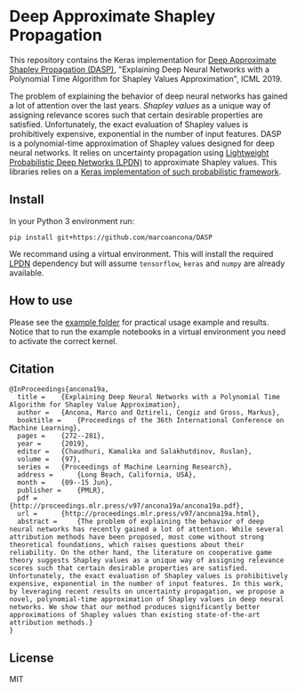 # Deep Approximate Shapley Propagation

This repository contains the Keras implementation for [Deep Approximate Shapley Propagation (DASP)](https://arxiv.org/abs/1903.10992), "Explaining Deep Neural Networks with a Polynomial Time Algorithm for Shapley Values Approximation", ICML 2019.

The problem of explaining the behavior of deep neural networks has gained a lot of attention over the last years. 
*Shapley values* as a unique way of assigning relevance scores such that certain desirable properties are satisfied.
Unfortunately, the exact evaluation of Shapley values is prohibitively expensive, exponential in the number of input features. DASP is a polynomial-time approximation of Shapley values designed for deep neural networks. It relies on uncertainty propagation using [Lightweight Probabilistic Deep Networks (LPDN)](https://arxiv.org/abs/1805.11327) to approximate Shapley values. This libraries relies on a [Keras implementation of such probabilistic framework](https://github.com/marcoancona/LPDN).

## Install
In your Python 3 environment run:
```
pip install git+https://github.com/marcoancona/DASP
```
We recommand using a virtual environment. This will install the required [LPDN](https://github.com/marcoancona/LPDN) dependency but will assume `tensorflow`, `keras` and `numpy` are already available.

## How to use
Please see the [example folder](https://github.com/marcoancona/DASP/tree/master/examples) for practical usage example and results.
Notice that to run the example notebooks in a virtual environment you need to activate the correct kernel.

## Citation
```
@InProceedings{ancona19a,
  title = 	 {Explaining Deep Neural Networks with a Polynomial Time Algorithm for Shapley Value Approximation},
  author = 	 {Ancona, Marco and Oztireli, Cengiz and Gross, Markus},
  booktitle = 	 {Proceedings of the 36th International Conference on Machine Learning},
  pages = 	 {272--281},
  year = 	 {2019},
  editor = 	 {Chaudhuri, Kamalika and Salakhutdinov, Ruslan},
  volume = 	 {97},
  series = 	 {Proceedings of Machine Learning Research},
  address = 	 {Long Beach, California, USA},
  month = 	 {09--15 Jun},
  publisher = 	 {PMLR},
  pdf = 	 {http://proceedings.mlr.press/v97/ancona19a/ancona19a.pdf},
  url = 	 {http://proceedings.mlr.press/v97/ancona19a.html},
  abstract = 	 {The problem of explaining the behavior of deep neural networks has recently gained a lot of attention. While several attribution methods have been proposed, most come without strong theoretical foundations, which raises questions about their reliability. On the other hand, the literature on cooperative game theory suggests Shapley values as a unique way of assigning relevance scores such that certain desirable properties are satisfied. Unfortunately, the exact evaluation of Shapley values is prohibitively expensive, exponential in the number of input features. In this work, by leveraging recent results on uncertainty propagation, we propose a novel, polynomial-time approximation of Shapley values in deep neural networks. We show that our method produces significantly better approximations of Shapley values than existing state-of-the-art attribution methods.}
}
```

## License
MIT
